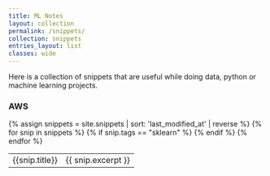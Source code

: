 ```yaml
---
title: ML Notes
layout: collection
permalink: /snippets/
collection: snippets
entries_layout: list
classes: wide
---
```


Here is a collection  of snippets that are useful while doing data, python or machine learning projects.

### AWS
<table cellspacing="0" class="archive-table book-archive">
  {% assign snippets = site.snippets | sort: 'last_modified_at' | reverse %}
  {% for snip in snippets %}
    {% if snip.tags == "sklearn" %}
    <tr class="{% cycle 'even', 'odd' %}">
      <td class="title">
        {{snip.title}}
      </td>
      <td >{{ snip.excerpt }}</td>
    </tr>
    {% endif %}
  {% endfor %}
  </table>
